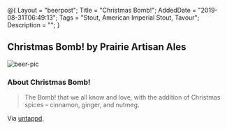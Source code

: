 @{
 Layout = "beerpost";
 Title = "Christmas Bomb!";
 AddedDate = "2019-08-31T06:49:13";
 Tags = "Stout, American Imperial Stout, Tavour";
 Description = "";
 }
 

## Christmas Bomb! by Prairie Artisan Ales

![beer-pic]

### About Christmas Bomb!

> The Bomb! that we all know and love, with the addition of Christmas spices – cinnamon, ginger, and nutmeg.

Via [untappd][untappd-url].

[untappd-url]: <https://untappd.com//b/prairie-artisan-ales-christmas-bomb/868841>
[beer-pic]: https://jasonpowley.com/assets/img/2019-08-31-christmas-bomb!.jpeg "Christmas Bomb! by Prairie Artisan Ales"
